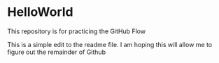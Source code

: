 # HelloWorld
This repository is for practicing the GitHub Flow


This is a simple edit to the readme file.   I am hoping this will allow me to figure out the remainder of Github
